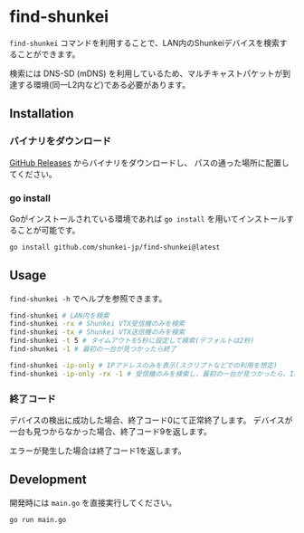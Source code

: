 # find-shunkei

`find-shunkei` コマンドを利用することで、LAN内のShunkeiデバイスを検索することができます。

検索には DNS-SD (mDNS) を利用しているため、マルチキャストパケットが到達する環境(同一L2内など)である必要があります。

## Installation
### バイナリをダウンロード

[GitHub Releases](https://github.com/shunkei-jp/find-shunkei/releases) からバイナリをダウンロードし、
パスの通った場所に配置してください。

### go install

Goがインストールされている環境であれば `go install` を用いてインストールすることが可能です。

```sh
go install github.com/shunkei-jp/find-shunkei@latest
```

## Usage

`find-shunkei -h` でヘルプを参照できます。

```sh
find-shunkei # LAN内を検索
find-shunkei -rx # Shunkei VTX受信機のみを検索
find-shunkei -tx # Shunkei VTX送信機のみを検索
find-shunkei -t 5 # タイムアウトを5秒に設定して検索(デフォルトは2秒)
find-shunkei -1 # 最初の一台が見つかったら終了

find-shunkei -ip-only # IPアドレスのみを表示(スクリプトなどでの利用を想定)
find-shunkei -ip-only -rx -1 # 受信機のみを検索し、最初の一台が見つかったら、IPアドレスのみを表示して終了
```

### 終了コード

デバイスの検出に成功した場合、終了コード0にて正常終了します。
デバイスが一台も見つからなかった場合、終了コード9を返します。

エラーが発生した場合は終了コード1を返します。

## Development

開発時には `main.go` を直接実行してください。

```sh
go run main.go
```
